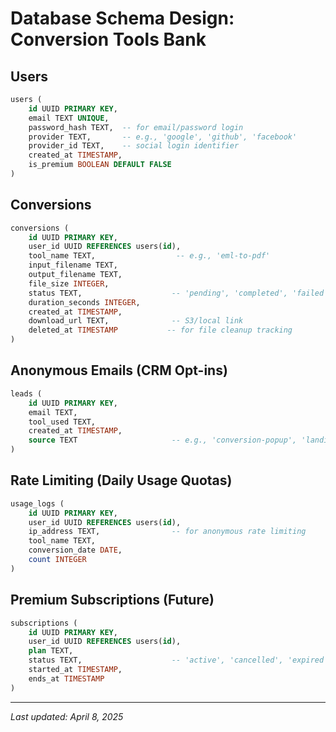 # Database Schema Design: Conversion Tools Bank

## Users
```sql
users (
    id UUID PRIMARY KEY,
    email TEXT UNIQUE,
    password_hash TEXT,  -- for email/password login
    provider TEXT,       -- e.g., 'google', 'github', 'facebook'
    provider_id TEXT,    -- social login identifier
    created_at TIMESTAMP,
    is_premium BOOLEAN DEFAULT FALSE
)
```

## Conversions
```sql
conversions (
    id UUID PRIMARY KEY,
    user_id UUID REFERENCES users(id),
    tool_name TEXT,                  -- e.g., 'eml-to-pdf'
    input_filename TEXT,
    output_filename TEXT,
    file_size INTEGER,
    status TEXT,                    -- 'pending', 'completed', 'failed'
    duration_seconds INTEGER,
    created_at TIMESTAMP,
    download_url TEXT,              -- S3/local link
    deleted_at TIMESTAMP           -- for file cleanup tracking
)
```

## Anonymous Emails (CRM Opt-ins)
```sql
leads (
    id UUID PRIMARY KEY,
    email TEXT,
    tool_used TEXT,
    created_at TIMESTAMP,
    source TEXT                     -- e.g., 'conversion-popup', 'landing-page'
)
```

## Rate Limiting (Daily Usage Quotas)
```sql
usage_logs (
    id UUID PRIMARY KEY,
    user_id UUID REFERENCES users(id),
    ip_address TEXT,                -- for anonymous rate limiting
    tool_name TEXT,
    conversion_date DATE,
    count INTEGER
)
```

## Premium Subscriptions (Future)
```sql
subscriptions (
    id UUID PRIMARY KEY,
    user_id UUID REFERENCES users(id),
    plan TEXT,
    status TEXT,                    -- 'active', 'cancelled', 'expired'
    started_at TIMESTAMP,
    ends_at TIMESTAMP
)
```

---

*Last updated: April 8, 2025*

